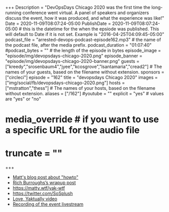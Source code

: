 +++
Description = "DevOpsDays Chicago 2020 was the first time the long-running conference went virtual. A panel of speakers and organizers discuss the event, how it was produced, and what the experience was like!"
Date = 2020-11-09T08:07:24-05:00
PublishDate = 2020-11-09T08:07:24-05:00 # this is the datetime for the when the epsiode was published. This will default to Date if it is not set. Example is "2016-04-25T04:09:45-05:00"
podcast_file = "arrested-devops-podcast-episode162.mp3" # the name of the podcast file, after the media prefix.
podcast_duration = "01:07:40"
#podcast_bytes = "" # the length of the episode in bytes
episode_image = "episode/img/devopsdays-chicago-2020.png"
episode_banner = "episode/img/devopsdays-chicago-2020-banner.png"
guests = ["kreedy","srosenbaum4","jyee","kcosgrove","lsantamaria","cread2"] # The names of your guests, based on the filename without extension.
sponsors = ["circleci"]
episode = "162"
title = "devopsdays Chicago 2020"
images = ["img/social/fb/devopsdays-chicago-2020.png"]
hosts = ["mstratton","thess"] # The names of your hosts, based on the filename without extension.
aliases = ["/162"]
#youtube = ""
explicit = "yes" # values are "yes" or "no"
# media_override # if you want to use a specific URL for the audio file
# truncate = ""
+++
- [Matt's blog post about "howto"](https://dev.to/mattstratton/hosting-a-participant-first-conference-in-the-age-of-corona-how-to-do-it-3p2j)
- [Rich Burroughs’s wrapup post](https://firehydrant.io/blog/devopsdays-chicago-2020-wrapup/)
- https://matty.wtf/yak-wtf
- https://twitter.com/SoSplush
- [Love, Yaktually video](https://www.youtube.com/watch?v=uts4RmxU1SQ)
- [Recording of the event livestream](https://www.youtube.com/watch?v=ECMD5Yw5CxA)

